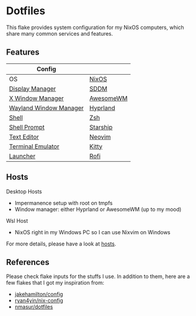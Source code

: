# Dotfiles

This flake provides system configuration for my NixOS computers, which share many common services and features.

## Features

|Config                                                                  |                                          |
|-----------------------------------------------------                   |------------------------------------------|
|OS                                                                      |[NixOS](https://nixos.org/)               |
|[Display Manager](./modules/system/graphics/sddm/default.nix)           |[SDDM](https://github.com/sddm/sddm)      |
|[X Window Manager](./modules/system/graphics/awesome/default.nix)       |[AwesomeWM](https://awesomewm.org/)       |
|[Wayland Window Manager](./modules/system/graphics/hyprland/default.nix)|[Hyprland](https://hyprland.org/)         |
|[Shell](./modules/terminal/shell/zsh.nix)                               |[Zsh](https://www.zsh.org/)               |
|[Shell Prompt](./modules/terminal/shell/starship/default.nix)           |[Starship](https://starship.rs/)          |
|[Text Editor](./modules/terminal/nixvim/default.nix)                    |[Neovim](https://neovim.io/)              |
|[Terminal Emulator](./modules/terminal/kitty/default.nix)               |[Kitty](https://sw.kovidgoyal.net/kitty/) |
|[Launcher](./modules/applications/rofi/default.nix)                     |[Rofi](https://github.com/davatorium/rofi)|

## Hosts
Desktop Hosts
+ Impermanence setup with root on tmpfs
+ Window manager: either Hyprland or AwesomeWM (up to my mood)

Wsl Host
+ NixOS right in my Windows PC so I can use Nixvim on Windows

For more details, please have a look at [hosts](./hosts).

## References

Please check flake inputs for the stuffs I use. In addition to them, here are a few flakes that I got my inspiration from:
+ [jakehamilton/config](https://github.com/jakehamilton/config)
+ [ryan4yin/nix-config](https://github.com/ryan4yin/nix-config)
+ [nmasur/dotfiles](https://github.com/nmasur/dotfiles)

